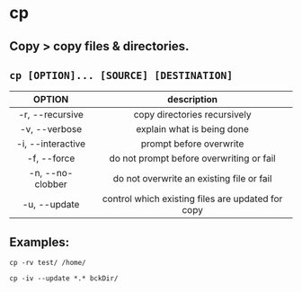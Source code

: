 # cp

**Copy** > copy files & directories.
---

` cp [OPTION]... [SOURCE] [DESTINATION] `
---

| **OPTION** | description |
|:---:|:---:|
| -r, --recursive | copy directories recursively |
| -v, --verbose | explain what is being done |
| -i, --interactive | prompt before overwrite |
| -f, --force | do not prompt before overwriting or fail |
| -n, --no-clobber | do not overwrite an existing file or fail |
| -u, --update | control which existing files are updated for copy | 

## Examples:
` cp -rv test/ /home/ `

` cp -iv --update *.* bckDir/ `
